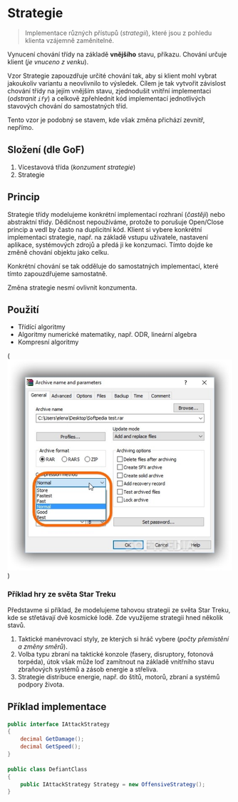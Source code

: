# Strategie

> Implementace různých přístupů (_strategií_), které jsou z pohledu klienta vzájemně zaměnitelné.

Vynucení chování třídy na základě **vnějšího** stavu, příkazu. Chování určuje klient (_je vnuceno z venku_).

Vzor Strategie zapouzdřuje určité chování tak, aby si klient mohl vybrat jakoukoliv variantu a neovlivnilo to výsledek. Cílem je tak vytvořit závislost chování třídy na jejím vnějším stavu, zjednodušit vnitřní implementaci (_odstranit `if`y_) a celkově zpřehlednit kód implementací jednotlivých stavových chování do samostatných tříd.

Tento vzor je podobný se stavem, kde však změna přichází zevnitř, nepřímo.

## Složení (dle GoF)

1. Vícestavová třída (_konzument strategie_)
2. Strategie

## Princip

Strategie třídy modelujeme konkrétní implementací rozhraní (_častěji_) nebo abstraktní třídy. Dědičnost nepoužíváme, protože to porušuje Open/Close princip a vedl by často na duplicitní kód. Klient si vybere konkrétní implementaci strategie, např. na základě vstupu uživatele, nastavení aplikace, systémových zdrojů a předá ji ke konzumaci. Tímto dojde ke změně chování objektu jako celku.

Konkrétní chování se tak odděluje do samostatných implementací, které tímto zapouzdřujeme samostatně.

Změna strategie nesmí ovlivnit konzumenta.

## Použití

* Třídící algoritmy
* Algoritmy numerické matematiky, např. ODR, lineární algebra
* Kompresní algoritmy

(![Volba komprese](image.png))

### Příklad hry ze světa Star Treku

Představme si příklad, že modelujeme tahovou strategii ze světa Star Treku, kde se střetávají dvě kosmické lodě. Zde využijeme strategii hned několik stavů.

1. Taktické manévrovací styly, ze kterých si hráč vybere (_počty přemístění a změny směrů_).
2. Volba typu zbraní na taktické konzole (fasery, disruptory, fotonová torpéda), útok však může loď zamítnout na základě vnitřního stavu zbraňových systémů a zásob energie a střeliva.
3. Strategie distribuce energie, např. do štítů, motorů, zbraní a systémů podpory života.

## Příklad implementace

```csharp
public interface IAttackStrategy
{
    decimal GetDamage();
    decimal GetSpeed();
}

public class DefiantClass
{
    public IAttackStrategy Strategy = new OffensiveStrategy();
}
```
